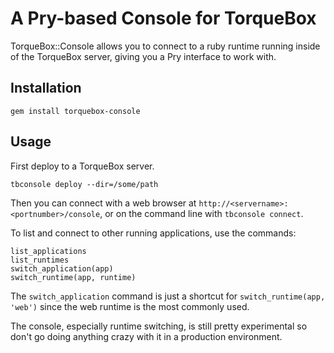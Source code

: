 # A Pry-based Console for TorqueBox

TorqueBox::Console allows you to connect to a ruby runtime running inside of
the TorqueBox server, giving you a Pry interface to work with.

## Installation

    gem install torquebox-console

## Usage

First deploy to a TorqueBox server.

    tbconsole deploy --dir=/some/path

Then you can connect with a web browser at
`http://<servername>:<portnumber>/console`, or on the command line with
`tbconsole connect`.

To list and connect to other running applications, use the commands:

    list_applications
    list_runtimes
    switch_application(app)
    switch_runtime(app, runtime)

The `switch_application` command is just a shortcut for
`switch_runtime(app, 'web')` since the web runtime is the most
commonly used.

The console, especially runtime switching, is still pretty
experimental so don't go doing anything crazy with it in a production
environment.